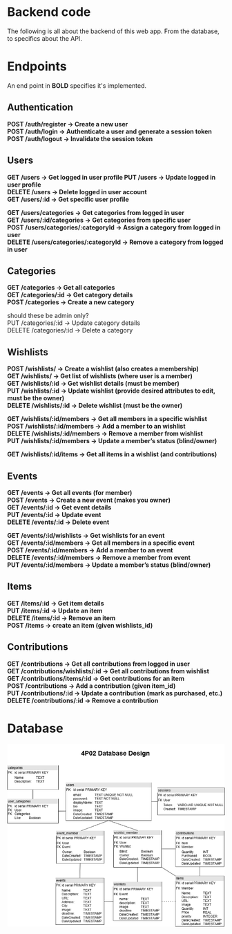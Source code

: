# Backend code

The following is all about the backend of this web app. From the database, to specifics about the API.

# Endpoints
An end point in **BOLD** specifies it's implemented.

## Authentication
**POST /auth/register → Create a new user  
POST /auth/login → Authenticate a user and generate a session token  
POST /auth/logout → Invalidate the session token**  

## Users
**GET /users → Get logged in user profile
PUT /users → Update logged in user profile  
DELETE /users → Delete logged in user account  
GET /users/:id → Get specific user profile**  

**GET /users/categories → Get categories from logged in user    
GET /users/:id/categories → Get categories from specific user  
POST /users/categories/:categoryId → Assign a category from logged in user  
DELETE /users/categories/:categoryId → Remove a category from logged in user**  

## Categories
**GET /categories → Get all categories   
GET /categories/:id → Get category details  
POST /categories → Create a new category**  

should these be admin only?  
PUT /categories/:id → Update category details   
DELETE /categories/:id → Delete a category  

## Wishlists

**POST /wishlists/ → Create a wishlist (also creates a membership)  
GET /wishlists/ → Get list of wishlists (where user is a member)   
GET /wishlists/:id → Get wishlist details (must be member)   
PUT /wishlists/:id → Update wishlist (provide desired attributes to edit, must be the owner)  
DELETE /wishlists/:id → Delete wishlist (must be the owner)**          

**GET /wishlists/:id/members → Get all members in a specific wishlist   
POST /wishlists/:id/members → Add a member to an wishlist    
DELETE /wishlists/:id/members → Remove a member from wishlist  
PUT /wishlists/:id/members → Update a member’s status (blind/owner)**    

**GET /wishlists/:id/items → Get all items in a wishlist (and contributions)**

##  Events
**GET /events → Get all events (for member)   
POST /events → Create a new event (makes you owner)  
GET /events/:id → Get event details  
PUT /events/:id → Update event  
DELETE /events/:id → Delete event**

**GET /events/:id/wishlists → Get wishlists for an event  
GET /events/:id/members → Get all members in a specific event   
POST /events/:id/members → Add a member to an event   
DELETE /events/:id/members → Remove a member from event    
PUT /events/:id/members → Update a member’s status (blind/owner)**

## Items

**GET /items/:id → Get item details  
PUT /items/:id → Update an item  
DELETE /items/:id → Remove an item  
POST /items -> create an item (given wishlists_id)**
  
## Contributions
**GET /contributions → Get all contributions from logged in user  
GET /contributions/wishlists/:id → Get all contributions from wishlist  
GET /contributions/items/:id → Get contributions for an item  
POST /contributions → Add a contribution (given item_id)  
PUT /contributions/:id → Update a contribution (mark as purchased, etc.)  
DELETE /contributions/:id → Remove a contribution**  

# Database

![Screenshot of database UML.](4P02-Database-UML.png)

